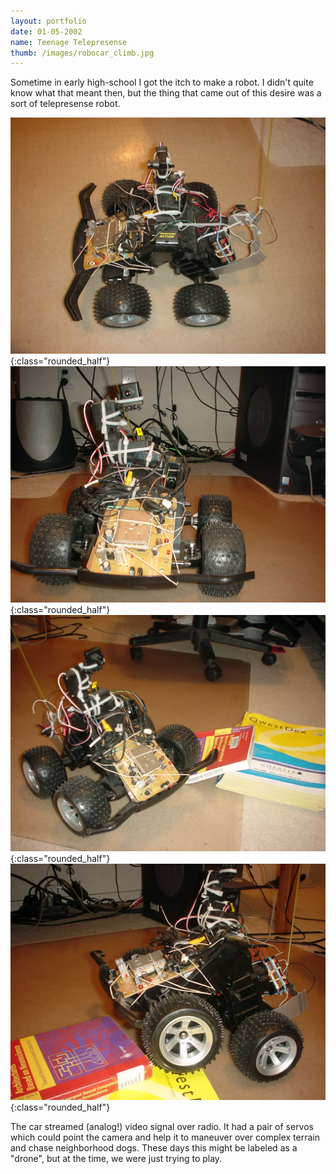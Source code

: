 ```yaml
---
layout: portfolio
date: 01-05-2002
name: Teenage Telepresense
thumb: /images/robocar_climb.jpg
---
```


Sometime in early high-school I got the itch to make a robot. I didn't quite
know what that meant then, but the thing that came out of this desire was a
sort of telepresense robot.

![alt text](/images/robocar_side.jpg "Robocar Side"){:class="rounded_half"}
![alt text](/images/robocar_front.jpg "Robocar Front"){:class="rounded_half"}
![alt text](/images/robocar_isometric.jpg "Robocar Isometric"){:class="rounded_half"}
![alt text](/images/robocar_climb.jpg "Robocar Climbing"){:class="rounded_half"}

The car streamed (analog!) video signal over radio. It had a pair of servos
which could point the camera and help it to maneuver over complex terrain
and chase neighborhood dogs. These days this might be labeled as a "drone", but
at the time, we were just trying to play.